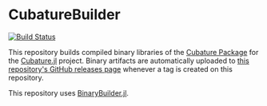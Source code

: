 # CubatureBuilder

[![Build Status](https://travis-ci.org/stevengj/CubatureBuilder.svg?branch=master)](https://travis-ci.org/stevengj/CubatureBuilder)

This repository builds compiled binary libraries of the [Cubature Package](https://github.com/stevengj/cubature) for the [Cubature.jl](https://github.com/stevengj/Cubature.jl) project. Binary artifacts are automatically uploaded to
[this repository's GitHub releases page](https://github.com/stevengj/CubatureBuilder/releases) whenever a tag is created
on this repository.

This repository uses [BinaryBuilder.jl](https://github.com/JuliaPackaging/BinaryBuilder.jl).
